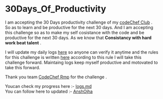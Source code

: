 # 30Days_Of_Productivity
I am accepting the 30 Days productivity challenge of my [codeChef Club](https://github.com/CodeChef-SRMRMP) . So as to learn and be productive for the next 30 days.
And I am accepting this challenge so as to make my self cosistance with the code and be productive for the next 30 days.  As we know that **Consistancy with hard work beat talent** .

I will update my daily logs [here](https://github.com/Anshojha/30Days_Of_Productivity/blob/main/logs.md) so anyone can verify it anytime and the rules for this challenge is written [here](https://github.com/Anshojha/30Days_Of_Productivity/blob/main/Rule.md) according to this rule I will take this challenge forward. Maintaing logs keep myself productive and motovated to take this forward.

Thank you team [CodeChef Rmp](https://github.com/CodeChef-SRMRMP) for the challenge .


Youcan check my progress here :- [logs.md](https://github.com/Anshojha/30Days_Of_Productivity/blob/main/logs.md) <br>
You can follow here to updated  :-  [AnshOjha](https://twitter.com/AnshOjha12?t=rQG7rLqN8bpej3v8vrTJYQ&s=09)
